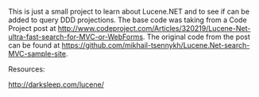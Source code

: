 This is just a small project to learn about Lucene.NET and to see if can be added to query DDD projections.  The base code was taking from a Code Project post at http://www.codeproject.com/Articles/320219/Lucene-Net-ultra-fast-search-for-MVC-or-WebForms.  The original code from the post can be found at https://github.com/mikhail-tsennykh/Lucene.Net-search-MVC-sample-site.

Resources:

http://darksleep.com/lucene/